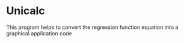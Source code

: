 # Unicalc
This program helps to convert the regression function equation into a graphical application code


###
